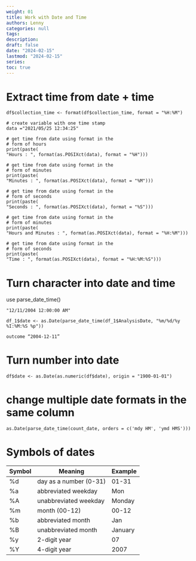 ```yaml
---
weight: 01
title: Work with Date and Time
authors: Lenny
categories: null
tags: 
description: 
draft: false
date: "2024-02-15"
lastmod: "2024-02-15"
series:
toc: true
---
```



<!--more-->

# Extract time from date + time

```
df$collection_time <- format(df$collection_time, format = "%H:%M")
```

```
# create variable with one time stamp
data ="2021/05/25 12:34:25"
                                                       
# get time from date using format in the
# form of hours
print(paste(
"Hours : ", format(as.POSIXct(data), format = "%H")))
 
# get time from date using format in the
# form of minutes
print(paste(
"Minutes : ", format(as.POSIXct(data), format = "%M")))
 
# get time from date using format in the
# form of seconds
print(paste(
"Seconds : ", format(as.POSIXct(data), format = "%S")))
 
# get time from date using format in the
# form of minutes
print(paste(
"Hours and Minutes : ", format(as.POSIXct(data), format = "%H:%M")))
 
# get time from date using format in the
# form of seconds
print(paste(
"Time : ", format(as.POSIXct(data), format = "%H:%M:%S")))
```

# Turn character into date and time

use parse_date_time()

```
"12/11/2004 12:00:00 AM"

df_1$date <- as.Date(parse_date_time(df_1$AnalysisDate, "%m/%d/%y %I:%M:%S %p"))

outcome “2004-12-11”
```

# Turn number into date
```
df$date <- as.Date(as.numeric(df$date), origin = "1900-01-01")
```


# change multiple date formats in the same column

```
as.Date(parse_date_time(count_date, orders = c('mdy HM', 'ymd HMS')))
```


# Symbols of dates


| Symbol|	Meaning| Example  |
| --- | --- | --- |
|%d	| day as a number (0-31) | 01-31|  
|%a	| abbreviated weekday	| Mon|  
|%A	| unabbreviated weekday	| Monday|  
|%m	| month (00-12)	| 00-12 |
|%b	| abbreviated month	| Jan|  
|%B	| unabbreviated month	| January | 
|%y	| 2-digit year	| 07  |
|%Y	| 4-digit year	| 2007|  
